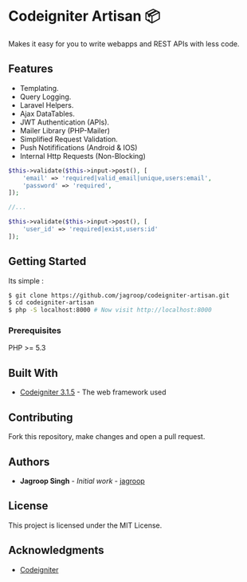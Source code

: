 # Codeigniter Artisan :package:

Makes it easy for you to write webapps and REST APIs with less code.

## Features

- Templating.
- Query Logging.
- Laravel Helpers.
- Ajax DataTables.
- JWT Authentication (APIs).
- Mailer Library (PHP-Mailer)
- Simplified Request Validation.
- Push Notififications (Android & IOS)
- Internal Http Requests (Non-Blocking)

```php
$this->validate($this->input->post(), [
	'email' => 'required|valid_email|unique,users:email',
	'password' => 'required',
]);

//...

$this->validate($this->input->post(), [
	'user_id' => 'required|exist,users:id'
]);
```

## Getting Started

Its simple :

```bash
$ git clone https://github.com/jagroop/codeigniter-artisan.git
$ cd codeigniter-artisan
$ php -S localhost:8000 # Now visit http://localhost:8000
```

### Prerequisites

PHP >= 5.3


## Built With

* [Codeigniter 3.1.5](https://codeigniter.com/) - The web framework used

## Contributing

Fork this repository, make changes and open a pull request.
 

## Authors

* **Jagroop Singh** - *Initial work* - [jagroop](https://github.com/jagroop)


## License

This project is licensed under the MIT License.

## Acknowledgments

* [Codeigniter](https://codeigniter.com)
